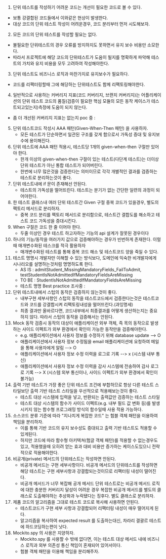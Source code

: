 1. 단위 테스트를 작성하기 어려운 코드는 개선이 필요한 코드로 볼 수 있다. 
  * 보통 강결합된 코드들에서 이와같은 현상이 발생한다. 
  * 대상 코드의 단위 테스트 작성이 어려운경우, 코드 분리부터 먼저 시도해보자.
2. 모든 코드의 단위 테스트를 작성할 필요는 없다.
  * 불필요한 단위테스트의 경우 오류를 방지하지도 못하면서 유지 보수 비용만 소모한다.
  * 따라서 프로젝트에 해당 코드의 단위테스트가 도움이 될지를 명확하게 파악해 테스트의 가치와 유지 비용을 모두 고려하여 작성해야한다.
3. 단위 테스트도 비즈니스 로직과 마찬가지로 유지보수가 필요하다. 
  * 코드를 리팩터링할때 그에 해당하는 단위테스트도 함께 리팩토링해야한다.
4. 일반적으로 사용하는 커버리지 지표(코드 커버리지, 브랜치 커버리지)는 어플리케이션의 단위 테스트 코드의 품질(검증이 필요한 핵심 모듈의 모든 동작 케이스가 테스트되고있는지)측정에 도움이 되지 않는다.
  * 좀 더 개선된 커버리지 지표는 없는지 poc 중 :
5. 단위 테스트코드 작성시 AAA 패턴(Given-When-Then 패턴) 을 사용하자.
   * 모든 테스트가 단순하면서 일관된 구조를 갖게 함으로서 가독성 증대 및 유지보수에 용이해진다.
6. 단위 테스트에 AAA 패턴 적용시, 테스트당 1개의 given-when-then 구절만 있어야 한다.
   * 한개 이상의 given-when-then 구절이 있는 테스트(다단계 테스트)는 더이상 단위 테스트가 아닌 통합 테스트가 되어버린다.
   * 한번에 너무 많은것을 검증한다는 의미이므로 각각 개별적인 결과를 검증하는 테스트로 분리하는것이 좋다.
7. 단위 테스트내에 if 문이 존재해선 안된다.
   * 테스트의 가독성을 떨어뜨린다. 테스트는 분기가 없는 간단한 일련의 과정이 되어야한다.
8. 한 테스트 클래스내 여러 단위 테스트간 Given 구절 중복 코드가 있을경우, 별도의 팩토리 메서드로 분리하자.  
   * 중복 코드 분리를 팩토리 메서드로 분리함으로, 테스트간 결합도를 해소하고 테스트 코드 가독성을 증대시킨다. 
9. When 구절은 코드 한 줄 이어야 한다.
   * 두줄 이상인 경우 테스트 하고자하는 기능의 api 설계가 잘못된 경우이다
10. 하나의 기능/동작을 여러가지 값으로 검증해야하는 경우가 빈번하게 존재한다. 이럴때 매개변수화된 테스크를 적극 활용하자
     * 매개변수화된 테스트를 통해 중복 코드 해소 및 테스트코드 양을 죽일 수 있다.
11. 테스트 명명시 개발자만 이해할 수 있는 방식보다, 도메인에 익숙한 비개발자에게 시나리오를 설명하는것처럼 명명하도록 한다.
    * AS IS : admitStudent_MissingMandatoryFields_FailToAdmit, testStudentIsNotAdmittedIfMandatoryFieldsAreMissing
    * TO BE : StudentIsNotAdmittedIfMandatoryFieldsAreMissing
    * 테스트 명명 Best practice 조사중 : 
12. 단위 테스트내에서 스텁의 동작은 검증하지 않는것이 좋다.
    * 내부구현 세부사항인 스텁의 동작을 테스트코드에서 검증한다는것은 테스트코드와 코드를 강결합시켜 리팩토링내성을 떨어뜨린다.(과잉명세)
    * 최종 결과만 올바르다면, 코드내부에서 최종결과를 어떻게 생산하는지는 중요하지 않다. 따라서 스텁의 동작을 검증해서는 안된다.
13. Mock 동작 검증시 동작의 대상이 애플리케이션 외부 객체, 즉 목의 동작으로 발생하는 사이드 이펙트가 외부 환경에서 확인이 가능한 동작만을 검증해야한다.
    * e.g. 애플리케이션에서 사용자 정보를 수정하기 위해 database update --> O
    * 애플리케이션에서 사용자 정보 수정됨을 email 애플리케이션에 요청하여 메일을 통해 사용자에게 알림 --> O
    * 애플리케이션에서 사용자 정보 수정 이력을 로그로 기록 --> x (시스템 내부 통신)
    * 애플리케이션에서 사용자 정보 수정 이력을 감사 시스템에 전송하여 감사 로그로 기록 --> X (시스템 외부 통신이나, 사이드 이펙트가 외부 환경에서 확인이 불가능)
14. 출력 기반 테스트가 가장 좋은 단위 테스트 조건에 부합하므로 항상 다른 테스트 스타일보단 출력 기반 테스트 스타일을 우선적으로 적용해보는것이 좋다.
    * 테스트 대상 시스템에 입력을 넣고, 반환되는 출력값만 검증하는 테스트 스타일
    * 테스트 대상 시스템의 함수가 사이드 이펙트(e.g. 내부 필드 값 변화 등)를 발생시키지 않는 함수형 프로그래밍 방식의 함수일때 사용 적용 가능하다.
15. 소스코드 분류 기준에 따라 "지나치게 복잡한 코드" 는 험블 객체 패턴을 이용하여 책임을 분리하자.
    * 이를 통해 기반 코드의 유지 보수성도 증대되고 출력 기반 테스트도 적용할 수 있게된다.
    * 하지만 코드에 따라 함수형 아키텍쳐(험글 객체 패턴)를 적용할 수 없는경우도 있고, 적용했을때 오히려 얻는 효과 대비 비용만 증가하는 케이스도있으니 전략적으로 적용해야한다.
16. 비공개(private) 메서드의 단위테스트는 작성하면 안된다.
    * 비공개 메서드는 구현 세부사항이다. 비공개 메서드의 단위테스트를 작성하면 해당 테스트는 구현 세부사항과 강결합되는것이므로 리팩터링 내성이 떨어진다. 
    * 비공개 메서드가 너무 복잡해 공개 메서드 단위 테스트로는 비공개 메서드 로직에 대한 충분한 커버리지 달성이 어려운 경우 복잡한 비공개 메서드를 별도의 클래스로 도출해야하는 추상화과 누락됐다는 징후다. 별도 클래스로 분리하자.
17. 제품 코드의 알고리즘을 그대로 테스트 코드로 복사해 사용하면 안된다.
    * 테스트코드가 구현 세부 사항과 강결합되어 리팩터링 내성이 매우 떨어지게 된다.
    * 알고리즘을 복사하여 expected result 를 도출하는대신, 차라리 결괄르 테스트에 하드코딩하는편이 낫다.
18. Mockito.spy 의 사용은 지양하자.
    * Mockito.spy 를 사용할 수 밖에 없다면, 이는 테스트 대상 메서드 내에 비즈니스 로직과 외부 의존성 통신 책임이 혼재되어 있어서이다.
    * 험블 객체 패턴을 이용해 책임을 분리해주자.